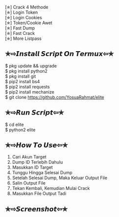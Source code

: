 
[✯] Crack 4 Methode  
[✯] Login Token  
[✯] Login Cookies  
[✯] Token/Cookie Awet  
[✯] Fast Dump  
[✯] Fast Crack  
[✯] More Listpass  
## ✯⇨𝙄𝙣𝙨𝙩𝙖𝙡𝙡 𝙎𝙘𝙧𝙞𝙥𝙩 𝙊𝙣 𝙏𝙚𝙧𝙢𝙪𝙭⇦✯
$ pkg update && upgrade  
$ pkg install python2  
$ pkg install git  
$ pip2 install bs4  
$ pip2 install requests  
$ pip2 install mechanize  
$ git clone https://github.com/YosuaRahmat/elite
## ✯⇨𝙍𝙪𝙣 𝙎𝙘𝙧𝙞𝙥𝙩⇦✯
$ cd elite  
$ python2 elite
## ✯⇨𝙃𝙤𝙬 𝙏𝙤 𝙐𝙨𝙚⇦✯
1. Cari Akun Target
2. Dump ID Terlebih Dahulu
3. Masukkan ID Target
4. Tunggu Hingga Selesai Dump
5. Setelah Selesai Dump, Maka Keluar Output File
6. Salin Output File
7. Tekan Kembali, Kemudian Mulai Crack
8. Masukkan File Output Tadi
## ✯⇨𝙎𝙘𝙧𝙚𝙚𝙣𝙨𝙝𝙤𝙩⇦✯
